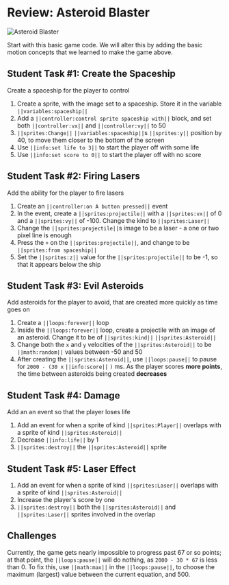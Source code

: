 # Review: Asteroid Blaster

![Asteroid Blaster](/static/courses/csintro1/review/asteroid-blaster.gif)

Start with this basic game code. We will alter this by adding the basic motion concepts that we learned to make the game above.

## Student Task #1: Create the Spaceship

Create a spaceship for the player to control

1. Create a sprite, with the image set to a spaceship. Store it in the variable ``||variables:spaceship||``
2. Add a ``||controller:control sprite spaceship with||`` block, and set both ``||controller:vx||`` and ``||controller:vy||`` to 50
3. ``||sprites:Change||`` ``||variables:spaceship||``s ``||sprites:y||`` position by 40, to move them closer to the bottom of the screen
4. Use ``||info:set life to 3||`` to start the player off with some life
5. Use ``||info:set score to 0||`` to start the player off with no score

## Student Task #2: Firing Lasers

Add the ability for the player to fire lasers

1. Create an ``||controller:on A button pressed||`` event
2. In the event, create a ``||sprites:projectile||`` with a ``||sprites:vx||`` of 0 and a ``||sprites:vy||`` of -100. Change the kind to ``||sprites:Laser||``
3. Change the ``||sprites:projectile||``s image to be a laser - a one or two pixel line is enough
4. Press the ``+`` on the ``||sprites:projectile||``, and change to be ``||sprites:from spaceship||``
5. Set the ``||sprites:z||`` value for the ``||sprites:projectile||`` to be -1, so that it appears below the ship

## Student Task #3: Evil Asteroids

Add asteroids for the player to avoid, that are created more quickly as time goes on

1. Create a ``||loops:forever||`` loop
2. Inside the ``||loops:forever||`` loop, create a projectile with an image of an asteroid. Change it to be of ``||sprites:kind||`` ``||sprites:Asteroid||``
3. Change both the ``x`` and ``y`` velocities of the ``||sprites:Asteroid||`` to be ``||math:random||`` values between -50 and 50
4. After creating the ``||sprites:Asteroid||``, use ``||loops:pause||`` to pause for `2000 - (30 x` ``||info:score||`` `)` ms. As the player scores **more points**, the time between asteroids being created **decreases**

## Student Task #4: Damage

Add an an event so that the player loses life 

1. Add an event for when a sprite of kind ``||sprites:Player||`` overlaps with a sprite of kind ``||sprites:Asteroid||``
2. Decrease ``||info:life||`` by 1
3. ``||sprites:destroy||`` the ``||sprites:Asteroid||`` sprite

## Student Task #5: Laser Effect

1. Add an event for when a sprite of kind ``||sprites:Laser||`` overlaps with a sprite of kind ``||sprites:Asteroid||``
2. Increase the player's score by one
3. ``||sprites:destroy||`` both the ``||sprites:Asteroid||`` and ``||sprites:Laser||`` sprites involved in the overlap

## Challenges

Currently, the game gets nearly impossible to progress past 67 or so points; at that point, the ``||loops:pause||`` will do nothing, as ``2000 - 30 * 67`` is less than 0. To fix this, use ``||math:max||`` in the ``||loops:pause||``, to choose the maximum (largest) value between the current equation, and 500.
